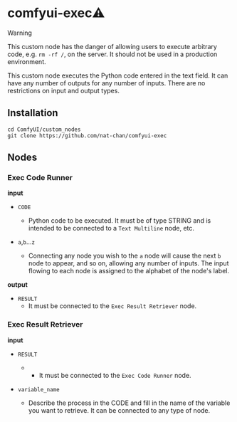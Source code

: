 # comfyui-exec⚠️

> [!WARNING]
> This custom node has the danger of allowing users to execute arbitrary code, e.g. `rm -rf /`, on the server. It should not be used in a production environment.

This custom node executes the Python code entered in the text field.
It can have any number of outputs for any number of inputs.
There are no restrictions on input and output types.

## Installation

```
cd ComfyUI/custom_nodes
git clone https://github.com/nat-chan/comfyui-exec
```

## Nodes

### Exec Code Runner 

**input**

- `CODE`
  - Python code to be executed. It must be of type STRING and is intended to be connected to a `Text Multiline` node, etc.

- `a`,`b`…`z`
  - Connecting any node you wish to the `a` node will cause the next `b` node to appear, and so on, allowing any number of inputs. The input flowing to each node is assigned to the alphabet of the node's label.

**output**

- `RESULT`
  - It must be connected to the `Exec Result Retriever` node.

### Exec Result Retriever 

**input**

- `RESULT`
  - - It must be connected to the `Exec Code Runner` node.

- `variable_name`
  - Describe the process in the CODE and fill in the name of the variable you want to retrieve. It can be connected to any type of node.
